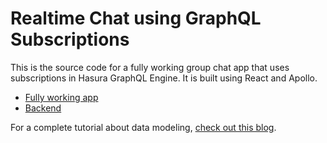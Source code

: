 # Realtime Chat using GraphQL Subscriptions

This is the source code for a fully working group chat app that uses subscriptions in Hasura GraphQL Engine. It is built using React and Apollo.

- [Fully working app](https://chat-example-trial-roar.herokuapp.com)
- [Backend](https://hasura-realtime-group-chat.herokuapp.com)

For a complete tutorial about data modeling, [check out this blog](https://medium.com/@rishichandrawawhal/building-a-realtime-chat-app-with-graphql-subscriptions-d68cd33e73f).

